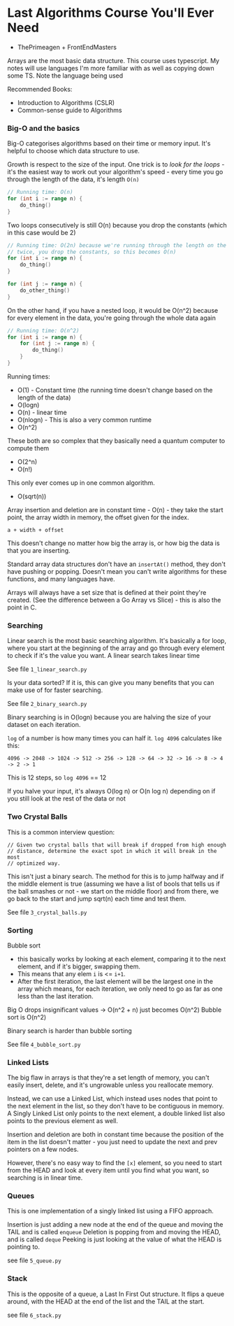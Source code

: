 # Last Algorithms Course You'll Ever Need
- ThePrimeagen + FrontEndMasters

Arrays are the most basic data structure.
This course uses typescript. My notes will use languages I'm more familiar with
as well as copying down some TS. Note the language being used

Recommended Books:
* Introduction to Algorithms (CSLR)
* Common-sense guide to Algorithms

### Big-O and the basics
Big-O categorises algorithms based on their time or memory input. It's helpful
to choose which data structure to use. 

Growth is respect to the size of the input.
One trick is to _look for the loops_ - it's the easiest way to work out 
your algorithm's speed - every time you go through the length of the data, it's
length `O(n)`

```go
// Running time: O(n)
for (int i := range n) {
    do_thing() 
}
```

Two loops consecutively is still O(n) because you drop the constants (which in
this case would be 2)

```go
// Running time: O(2n) because we're running through the length on the data
// twice, you drop the constants, so this becomes O(n)
for (int i := range n) {
    do_thing() 
}

for (int j := range n) {
    do_other_thing() 
}
```

On the other hand, if you have a nested loop, it would be O(n^2) because for
every element in the data, you're going through the whole data again

```go
// Running time: O(n^2)
for (int i := range n) {
    for (int j := range n) {
        do_thing() 
    }
}
```

Running times:
* O(1) - Constant time (the running time doesn't change based on the length of the data)
* O(logn)
* O(n) - linear time
* O(nlogn) - This is also a very common runtime
* O(n^2)

These both are so complex that they basically need a quantum computer to compute them
* O(2^n)
* O(n!)

This only ever comes up in one common algorithm.
* O(sqrt(n))

Array insertion and deletion are in constant time - O(n) - they take the 
start point, the array width in memory, the offset given for the index.
```
a + width + offset
```

This doesn't change no matter how big the array is, or how big the data is 
that you are inserting. 

Standard array data structures don't have an `insertAt()` method, they don't 
have pushing or popping. Doesn't mean you can't write algorithms for these
functions, and many languages have. 

Arrays will always have a set size that is defined at their point they're
created. (See the difference between a Go Array vs Slice) - this is also the 
point in C. 

### Searching
Linear search is the most basic searching algorithm. It's basically a for loop,
where you start at the beginning of the array and go through every element to 
check if it's the value you want. A linear search takes linear time

See file `1_linear_search.py`

Is your data sorted? If it is, this can give you many benefits that you can 
make use of for faster searching.

See file `2_binary_search.py`

Binary searching is in O(logn) because you are halving the size of your dataset
on each iteration.

`log` of a number is how many times you can half it. `log 4096` calculates like
this:

```
4096 -> 2048 -> 1024 -> 512 -> 256 -> 128 -> 64 -> 32 -> 16 -> 8 -> 4 -> 2 -> 1
```

This is 12 steps, so `log 4096` == 12

If you halve your input, it's always O(log n) or O(n log n) depending on if you
still look at the rest of the data or not

### Two Crystal Balls
This is a common interview question:

```
// Given two crystal balls that will break if dropped from high enough
// distance, determine the exact spot in which it will break in the most
// optimized way.
```

This isn't just a binary search. The method for this is to jump halfway and if
the middle element is true (assuming we have a list of bools that tells us if
the ball smashes or not - we start on the middle floor) and from there, we 
go back to the start and jump sqrt(n) each time and test them.

See file `3_crystal_balls.py`

### Sorting
Bubble sort 
- this basically works by looking at each element, comparing it to the next 
element, and if it's bigger, swapping them.
- This means that any elem `i` is <= `i+1`. 
- After the first iteration, the last element will be the largest one in the array
which means, for each iteration, we only need to go as far as one less than 
the last iteration.

Big O drops insignificant values -> O(n^2 + n) just becomes O(n^2)
Bubble sort is O(n^2)

Binary search is harder than bubble sorting

See file `4_bubble_sort.py`

### Linked Lists
The big flaw in arrays is that they're a set length of memory, you can't easily
insert, delete, and it's ungrowable unless you reallocate memory.

Instead, we can use a Linked List, which instead uses nodes that point to 
the next element in the list, so they don't have to be contiguous in memory. 
A Singly Linked List only points to the next element, a double linked list also
points to the previous element as well.

Insertion and deletion are both in constant time because the position of the 
item in the list doesn't matter - you just need to update the next and prev
pointers on a few nodes. 

However, there's no easy way to find the `[x]` element, so you need to start from
the HEAD and look at every item until you find what you want, so searching is
in linear time.

### Queues
This is one implementation of a singly linked list using a FIFO approach.

Insertion is just adding a new node at the end of the queue and moving the TAIL
and is called `enqueue`
Deletion is popping from and moving the HEAD, and is called `deque`
Peeking is just looking at the value of what the HEAD is pointing to.

see file `5_queue.py`

### Stack
This is the opposite of a queue, a Last In First Out structure. 
It flips a queue around, with the HEAD at the end of the list and the TAIL at
the start.

see file `6_stack.py`
